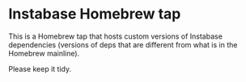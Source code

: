 Instabase Homebrew tap
======================

This is a Homebrew tap that hosts custom
versions of Instabase dependencies
(versions of deps that are different from what is
in the Homebrew mainline).

Please keep it tidy.
